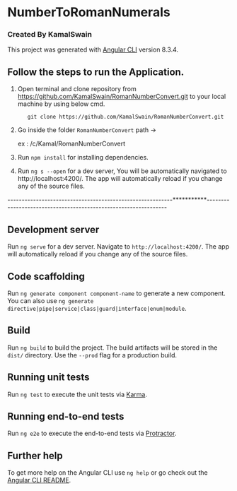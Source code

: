 # NumberToRomanNumerals


### Created By KamalSwain
This project was generated with [Angular CLI](https://github.com/angular/angular-cli) version 8.3.4.

## Follow the steps to run the Application.

1. Open terminal and clone repository from https://github.com/KamalSwain/RomanNumberConvert.git to your local machine by using below cmd.

          git clone https://github.com/KamalSwain/RomanNumberConvert.git
          
2. Go inside the folder `RomanNumberConvert` path ->

    ex : /c/Kamal/RomanNumberConvert

2. Run `npm install` for installing dependencies.

3. Run `ng s --open` for a dev server, You will be automatically navigated to http://localhost:4200/. The app will automatically reload if you change any of the source files.


----------------------------------------------------------***********----------------------------------------------------------------
## Development server

Run `ng serve` for a dev server. Navigate to `http://localhost:4200/`. The app will automatically reload if you change any of the source files.

## Code scaffolding

Run `ng generate component component-name` to generate a new component. You can also use `ng generate directive|pipe|service|class|guard|interface|enum|module`.

## Build

Run `ng build` to build the project. The build artifacts will be stored in the `dist/` directory. Use the `--prod` flag for a production build.

## Running unit tests

Run `ng test` to execute the unit tests via [Karma](https://karma-runner.github.io).

## Running end-to-end tests

Run `ng e2e` to execute the end-to-end tests via [Protractor](http://www.protractortest.org/).

## Further help

To get more help on the Angular CLI use `ng help` or go check out the [Angular CLI README](https://github.com/angular/angular-cli/blob/master/README.md).
